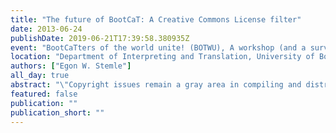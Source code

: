 ```yaml
---
title: "The future of BootCaT: A Creative Commons License filter"
date: 2013-06-24
publishDate: 2019-06-21T17:39:58.380935Z
event: "BootCaTters of the world unite! (BOTWU), A workshop (and a survey) on the BootCaT toolkit"
location: "Department of Interpreting and Translation, University of Bologna, Forlì, IT"
authors: ["Egon W. Stemle"]
all_day: true
abstract: "\"Copyright issues remain a gray area in compiling and distributing Web corpora\"[1]; and even though \"If a Web corpus is infringing copyright, then it is merely doing on a small scale what search engines such as Google are doing on a colossal scale\"[2], and \"If you want your webpage to be removed from our corpora, please contact us\"[3], are practical stances the former, given the increased heat Google&Co. are facing on this matter, might be of limited use, and the latter still entails some legal risk. Also, \"Even if the concrete legal threats are probably minor, they may have negative impact on fund-raising\"[4]. So, (adding the possibility for) minimizing the legal risks, or rather, actively facing and eliminating them is paramount to the WaCky initiative. Theoretical aspects of creating 'a free' corpus are covered in [5]; one result is that 'the Creative Commons (CC) licenses' is the most promising legal model to use as a filter for web pages. Also, examples of 'free' (CC) corpora already exist, cf. [6,7]. On a technical level, the change from Google/Yahoo! to Bing as a search API for BootCaT complicated things: Google and Yahoo! both allow for filtering search results according to a - perceived - CC license of a page (for Yahoo! this filter was part of BootCaT and was used in [7]); unfortunately, Bing does not support this option. Then, the \"Best Practices for Marking Content with CC Licenses\"[8] should be used as clues to filter downloaded content - and given the nature of the BootCaT pipeline, i.e. the downloaded pages are stripped early on (e.g. meta data from html pages; CC info in boilerplate, etc.), post-processing of the pages is not promising. The filter option could be integrated along the other \"various filters\", e.g. 'bad word thresholds', in retrieve_and_clean_pages_from_url_list.pl because there the whole page, with meta data and boilerplate, is available (for the first and the last time). References: [1] Corpus Analysis of the World Wide Web by William H. Fletcher [2] Introduction to the Special Issue on the Web as Corpus Computational Linguistics, Vol. 29, No. 3. (1 September 2003), pp. 333-347 by Adam Kilgarriff, Gregory Grefenstette [3] http://wacky.sslmit.unibo.it/doku.php?id=corpora [4] Using Web data for linguistic purposes in Corpus linguistics and the Web (2007), pp. 7-24 by Anke Lüdeling, Stefan Evert, Marco Baroni edited by Marianne Hundt, Nadjia Nesselhauf, Caroline Biewer [5] The creation of free linguistic corpora from the web in Proceedings of the Fifth Web as Corpus Workshop (WAC5) (2009), pp. 9-16 by Marco Brunello [6] The English CC corpus by The Centre for Translation Studies, University of Leeds; http://corpus.leeds.ac.uk/internet.html [7] The Paisà (Piattaforma per l’Apprendimento dell’Italiano Su corpora Annotati) corpus by University of Bologna (Lead Partner) - Sergio Scalise with colleague Claudia Borghetti; CNR Pisa - Vito Pirrelli with colleagues Alessandro Lenci, and Felice Dell'Orletta; European Academy of Bozen/Bolzano - Andrea Abel with colleagues Chris Culy, Henrik Dittmann, and Verena Lyding; University of Trento - Marco Baroni with colleagues Marco Brunello, Sara Castagnoli, and Egon Stemle; http://www.corpusitaliano.it [8] http://wiki.creativecommons.org/Marking/Creators"
featured: false
publication: ""
publication_short: ""
---
```


